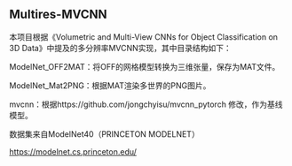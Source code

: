 ## Multires-MVCNN

本项目根据《Volumetric and Multi-View CNNs for Object Classification on 3D Data》中提及的多分辨率MVCNN实现，其中目录结构如下：

ModelNet_OFF2MAT：将OFF的网格模型转换为三维张量，保存为MAT文件。

ModelNet_Mat2PNG：根据MAT渲染多世界的PNG图片。

mvcnn：根据https://github.com/jongchyisu/mvcnn_pytorch 修改，作为基线模型。



数据集来自ModelNet40（PRINCETON MODELNET）

https://modelnet.cs.princeton.edu/